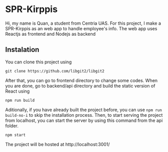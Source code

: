 # SPR-Kirppis

Hi, my name is Quan, a student from Centria UAS. For this project, I make a SPR-Kirppis as an web app to handle employee's info. The web app uses Reactjs as frontend and Nodejs as backend


## Instalation
You can clone this project using 

    git clone https://github.com/libgit2/libgit2

After that, you can go to frontend directory to change some codes. When you are done, go to backend/api directory and build the static version of React using

    npm run build

Aditionally, if you have already built the project before, you can use `npm run build-no-i` to skip the installation process. Then, to start serving the project from localhost, you can start the server by using this command from the api folder. 

    npm start
The project will be hosted at http://localhost:3001/
